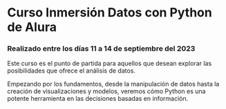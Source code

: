 # Curso Inmersión Datos con Python de Alura

### Realizado entre los días 11 a 14 de septiembre del 2023

Este curso es el punto de partida para aquellos que desean explorar las posibilidades que ofrece el análisis de datos.

Empezando por los fundamentos, desde la manipulación de datos hasta la creación de visualizaciones y modelos, veremos cómo Python es una potente herramienta en las decisiones basadas en información.
